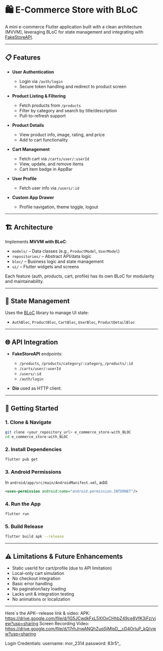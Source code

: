 # 🛍️ E-Commerce Store with BLoC

A mini e-commerce Flutter application built with a clean architecture (MVVM), leveraging BLoC for state management and integrating with [FakeStoreAPI](https://fakestoreapi.com/).

---

## 📋 Features

* **User Authentication**

  * Login via `/auth/login`
  * Secure token handling and redirect to product screen

* **Product Listing & Filtering**

  * Fetch products from `/products`
  * Filter by category and search by title/description
  * Pull-to-refresh support

* **Product Details**

  * View product info, image, rating, and price
  * Add to cart functionality

* **Cart Management**

  * Fetch cart via `/carts/user/:userId`
  * View, update, and remove items
  * Cart item badge in AppBar

* **User Profile**

  * Fetch user info via `/users/:id`

* **Custom App Drawer**

  * Profile navigation, theme toggle, logout

---

## 🏗️ Architecture

Implements **MVVM with BLoC**:

* `models/` – Data classes (e.g., `ProductModel`, `UserModel`)
* `repositories/` – Abstract API/data logic
* `bloc/` – Business logic and state management
* `ui/` – Flutter widgets and screens

Each feature (auth, products, cart, profile) has its own BLoC for modularity and maintainability.

---

## 🔄 State Management

Uses the [BLoC](https://bloclibrary.dev/#/) library to manage UI state:

* `AuthBloc`, `ProductBloc`, `CartBloc`, `UserBloc`, `ProductDetailBloc`

---

## 🌐 API Integration

* **FakeStoreAPI** endpoints:

  * `/products`, `/products/category/:category`, `/products/:id`
  * `/carts/user/:userId`
  * `/users/:id`
  * `/auth/login`

* **Dio** used as HTTP client.

---

## 🚀 Getting Started

### 1. Clone & Navigate

```bash
git clone <your_repository_url> e_commerce_store-with_BLOC
cd e_commerce_store-with_BLOC
```

### 2. Install Dependencies

```bash
flutter pub get
```

### 3. Android Permissions

In `android/app/src/main/AndroidManifest.xml`, add:

```xml
<uses-permission android:name="android.permission.INTERNET"/>
```

### 4. Run the App

```bash
flutter run
```

### 5. Build Release

```bash
flutter build apk --release
```

---

## ⚠️ Limitations & Future Enhancements

* Static userId for cart/profile (due to API limitation)
* Local-only cart simulation
* No checkout integration
* Basic error handling
* No pagination/lazy loading
* Lacks unit & integration testing
* No animations or localization

---
Here`s the APK--release link & video:
APK: https://drive.google.com/file/d/1G5JCwdkFxL5XlOxCHhbZ49ce8VfK3iFz/view?usp=sharing
Screen Recording Video: https://drive.google.com/file/d/17rhJnwANQhZuqSjMIpD__cD4OrluP_kQ/view?usp=sharing

Login Credentials:
username: mor_2314
password: 83r5^_
